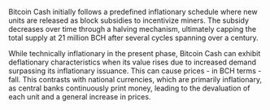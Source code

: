Bitcoin Cash initially follows a predefined inflationary schedule where new units are released as block subsidies to incentivize miners. The subsidy decreases over time through a halving mechanism, ultimately capping the total supply at 21 million BCH after several cycles spanning over a century. 

While technically inflationary in the present phase, Bitcoin Cash can exhibit deflationary characteristics when its value rises due to increased demand surpassing its inflationary issuance. This can cause prices - in BCH terms - fall. This contrasts with national currencies, which are primarily inflationary, as central banks continuously print money, leading to the devaluation of each unit and a general increase in prices.